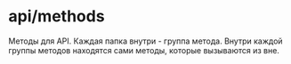 # api/methods

Методы для API. Каждая папка внутри - группа метода. Внутри каждой группы методов находятся сами методы, которые вызываются из вне.